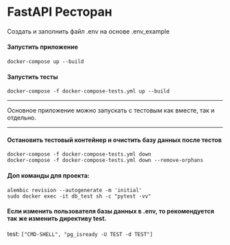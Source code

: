 # FastAPI Ресторан 

####
Создать и заполнить файл .env на основе .env_example
####

#### Запустить приложение
```
docker-compose up --build
```

#### Запустить тесты
```
docker-compose -f docker-compose-tests.yml up --build
```
***
Основное приложение можно запускать с тестовым как вместе, так и отдельно. 
***

#### Остановить тестовый контейнер и очистить базу данных после тестов
```
docker-compose -f docker-compose-tests.yml down
docker-compose -f docker-compose-tests.yml down --remove-orphans
```

#### Доп команды для проекта:
```
alembic revision --autogenerate -m 'initial'
sudo docker exec -it db_test sh -c "pytest -vv"
```

#### Если изменить пользователя базы данных в .env, то рекомендуется так же изменить директиву test.

test: ```["CMD-SHELL", "pg_isready -U TEST -d TEST"]```
